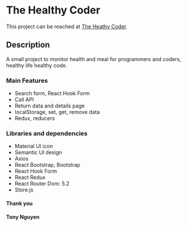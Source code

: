 # The Healthy Coder

This project can be reached at [The Heathy Coder](https://thehealthycoder.netlify.app).

## Description

A small project to monitor health and meal for programmers and coders, healthy life healthy code.

### Main Features

- Search form, React Hook Form
- Call API
- Return data and details page
- localStorage, set, get, remove data
- Redux, reducers

### Libraries and dependencies

- Material UI icon
- Semantic UI design
- Axios
- React Bootstrap, Bootstrap
- React Hook Form
- React Redux
- React Router Dom: 5.2
- Store.js

#### Thank you
#### Tony Nguyen
